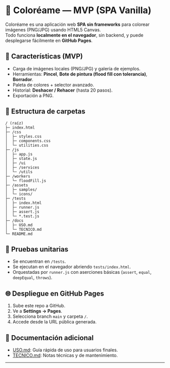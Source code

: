 # 🎨 Coloréame — MVP (SPA Vanilla)

Coloréame es una aplicación web **SPA sin frameworks** para colorear imágenes (PNG/JPG) usando HTML5 Canvas.  
Todo funciona **localmente en el navegador**, sin backend, y puede desplegarse fácilmente en **GitHub Pages**.

## 🚀 Características (MVP)
- Carga de imágenes locales (PNG/JPG) y galería de ejemplos.
- Herramientas: **Pincel**, **Bote de pintura (flood fill con tolerancia)**, **Borrador**.
- Paleta de colores + selector avanzado.
- Historial: **Deshacer / Rehacer** (hasta 20 pasos).
- Exportación a PNG.

## 📂 Estructura de carpetas

```
/ (raíz)
├─ index.html
├─ /css
│  ├─ styles.css
│  ├─ components.css
│  └─ utilities.css
├─ /js
│  ├─ app.js
│  ├─ state.js
│  ├─ /ui
│  ├─ /services
│  └─ /utils
├─ /workers
│  └─ floodFill.js
├─ /assets
│  ├─ samples/
│  └─ icons/
├─ /tests
│  ├─ index.html
│  ├─ runner.js
│  ├─ assert.js
│  └─ *.test.js
├─ /docs
│  ├─ USO.md
│  └─ TECNICO.md
└─ README.md
```

## 🧪 Pruebas unitarias
- Se encuentran en `/tests`.
- Se ejecutan en el navegador abriendo `tests/index.html`.
- Orquestadas por `runner.js` con aserciones básicas (`assert`, `equal`, `deepEqual`, `throws`).

## 🌐 Despliegue en GitHub Pages
1. Sube este repo a GitHub.
2. Ve a **Settings → Pages**.
3. Selecciona branch `main` y carpeta `/`.
4. Accede desde la URL pública generada.

## 📄 Documentación adicional
- [USO.md](./docs/USO.md): Guía rápida de uso para usuarios finales.
- [TECNICO.md](./docs/TECNICO.md): Notas técnicas y de mantenimiento.

---
